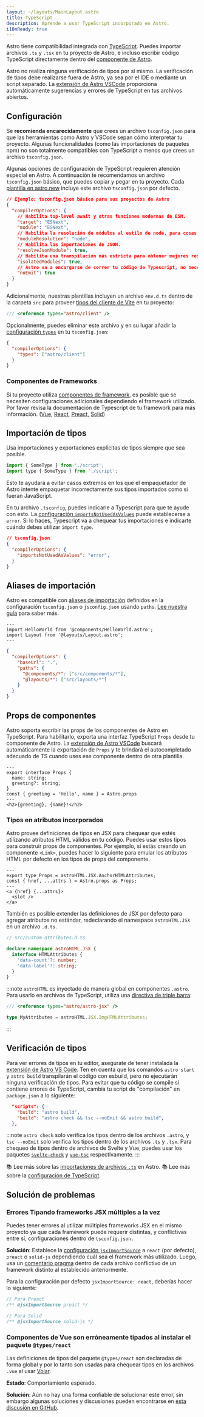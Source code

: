 ```yaml
---
layout: ~/layouts/MainLayout.astro
title: TypeScript
description: Aprende a usar TypeScript incorporado en Astro.
i18nReady: true
---
```


Astro tiene compatibilidad integrada con [TypeScript](https://www.typescriptlang.org/). Puedes importar archivos `.ts` y `.tsx` en tu proyecto de Astro, e incluso escribir código TypeScript directamente dentro del [componente de Astro](/es/core-concepts/astro-components/#script-del-componente).

Astro no realiza ninguna verificación de tipos por sí mismo. La verificación de tipos debe realizarse fuera de Astro, ya sea por el IDE o mediante un script separado. La [extensión de Astro VSCode](/es/editor-setup/) proporciona automáticamente sugerencias y errores de TypeScript en tus archivos abiertos.

## Configuración

Se **recomienda encarecidamente** que crees un archivo `tsconfig.json` para que las herramientas como Astro y VSCode sepan cómo interpretar tu proyecto. Algunas funcionalidades (como las importaciones de paquetes npm) no son totalmente compatibles con TypeScript a menos que crees un archivo `tsconfig.json`.

Algunas opciones de configuración de TypeScript requieren atención especial en Astro. A continuación te recomendamos un archivo `tsconfig.json` básico, que puedes copiar y pegar en tu proyecto. Cada [plantilla en astro.new](https://astro.new/) incluye este archivo `tsconfig.json` por defecto.

```json title="tsconfig.json"
// Ejemplo: tsconfig.json básico para sus proyectos de Astro
{
  "compilerOptions": {
    // Habilita top-level await y otras funciones modernas de ESM.
    "target": "ESNext",
    "module": "ESNext",
    // Habilita la resolución de módulos al estilo de node, para cosas como importaciones de paquetes npm.
    "moduleResolution": "node",
    // Habilita las importaciones de JSON.
    "resolveJsonModule": true,
    // Habilita una transpilación más estricta para obtener mejores resultados.
    "isolatedModules": true,
    // Astro va a encargarse de correr tu código de Typescript, no necesita traspilación.
    "noEmit": true
  }
}
```

Adicionalmente, nuestras plantillas incluyen un archivo `env.d.ts` dentro de la carpeta `src` para proveer [tipos del cliente de Vite](https://vitejs.dev/guide/features.html#client-types) en tu proyecto:

```typescript title="env.d.ts"
/// <reference types="astro/client" />
```
Opcionalmente, puedes eliminar este archivo y en su lugar añadir la [configuración `types`](https://www.typescriptlang.org/tsconfig#types) en tu `tsconfig.json`:

```json title="tsconfig.json"
{
  "compilerOptions": {
    "types": ["astro/client"]
  }
}
```

### Componentes de Frameworks

Si tu proyecto utiliza [componentes de framework](/es/core-concepts/framework-components/), es posible que se necesiten configuraciones adicionales dependiendo el framework utilizado. Por favor revisa la documentación de Typescript de tu framework para más información. ([Vue](https://vuejs.org/guide/typescript/overview.html#using-vue-with-typescript), [React](https://reactjs.org/docs/static-type-checking.html), [Preact](https://preactjs.com/guide/v10/typescript), [Solid](https://www.solidjs.com/guides/typescript))

## Importación de tipos

Usa importaciones y exportaciones explícitas de tipos siempre que sea posible.

```js del={1} ins={2} ins="type"
import { SomeType } from './script';
import type { SomeType } from './script';
```
Esto te ayudará a evitar casos extremos en los que el empaquetador de Astro intente empaquetar incorrectamente sus tipos importados como si fueran JavaScript.

En tu archivo `.tsconfig`, puedes indicarle a Typescript para que te ayude con esto. La [configuración `importsNotUsedAsValues`](https://www.typescriptlang.org/tsconfig#importsNotUsedAsValues) puede establecerse a `error`. Si lo haces, Typescript va a chequear tus importaciones e indicarte cuándo debes utilizar `import type`.

```json ins={4}
// tsconfig.json
{
  "compilerOptions": {
    "importsNotUsedAsValues": "error",
  }
}
```

## Aliases de importación

Astro es compatible con [aliases de importación](/es/guides/aliases/) definidos en la configuración `tsconfig.json` o `jsconfig.json` usando `paths`. [Lee nuestra guía](/es/guides/aliases/) para saber más.


```astro title="src/pages/about/nate.astro" "@components" "@layouts"
---
import HelloWorld from '@components/HelloWorld.astro';
import Layout from '@layouts/Layout.astro';
---
```

```json title="tsconfig.json" {5-6}
{
  "compilerOptions": {
    "baseUrl": ".",
    "paths": {
      "@components/*": ["src/components/*"],
      "@layouts/*": ["src/layouts/*"]
    }
  }
}
```

## Props de componentes

Astro soporta escribir las props de los componentes de Astro en TypeScript. Para habilitarlo, exporta una interfaz TypeScript `Props` desde tu componente de Astro. La [extensión de Astro VSCode](/es/editor-setup/) buscará automáticamente la exportación de `Props` y te brindará el autocompletado adecuado de TS cuando uses ese componente dentro de otra plantilla.

```astro title="src/components/HelloProps.astro" ins={2-5} ins="as Props"
---
export interface Props {
  name: string;
  greeting?: string;
}
const { greeting = 'Hello', name } = Astro.props
---
<h2>{greeting}, {name}!</h2>
```

### Tipos en atributos incorporados

Astro provee definiciones de tipos en JSX para chequear que estés utilizando atributos HTML válidos en tu código. Puedes usar estos tipos para construir props de componentes. Por ejemplo, si estás creando un componente `<Link>`, puedes hacer lo siguiente para emular los atributos HTML por defecto en los tipos de props del componente.

```astro title="src/components/Link.astro" ins={2} ins="as Props"
---
export type Props = astroHTML.JSX.AnchorHTMLAttributes;
const { href, ...attrs } = Astro.props as Props;
---
<a {href} {...attrs}>
  <slot />
</a>
```

También es posible extender las definiciones de JSX por defecto para agregar atributos no estándar, redeclarando el namespace `astroHTML.JSX` en un archivo `.d.ts`.

```ts
// src/custom-attributes.d.ts

declare namespace astroHTML.JSX {
  interface HTMLAttributes {
    'data-count'?: number;
    'data-label'?: string;
  }
}
```

:::note
`astroHTML` es inyectado de manera global en componentes `.astro`. Para usarlo en archivos de TypeScript, utiliza una [directiva de triple barra](https://www.typescriptlang.org/docs/handbook/triple-slash-directives.html):

```ts
/// <reference types="astro/astro-jsx" />

type MyAttributes = astroHTML.JSX.ImgHTMLAttributes;
```
:::

## Verificación de tipos

Para ver errores de tipos en tu editor, asegúrate de tener instalada la [extensión de Astro VS Code](/es/editor-setup/). Ten en cuenta que los comandos `astro start` y `astro build` transpilarán el código con esbuild, pero no ejecutarán ninguna verificación de tipos. Para evitar que tu código se compile si contiene errores de TypeScript, cambia tu script de "compilación" en `package.json` a lo siguiente:

```json title="package.json" del={2} ins={3} ins="astro check && tsc --noEmit && "
  "scripts": {
    "build": "astro build",
    "build": "astro check && tsc --noEmit && astro build",
  },
```

:::note
`astro check` solo verifica los tipos dentro de los archivos `.astro`, y `tsc --noEmit` solo verifica los tipos dentro de los archivos `.ts` y `.tsx`. Para chequeo de tipos dentro de archivos de Svelte y Vue, puedes usar los paquetes [`svelte-check`](https://www.npmjs.com/package/svelte-check) y [`vue-tsc`](https://www.npmjs.com/package/vue-tsc) respectivamente.
:::

📚 Lee más sobre las [importaciones de archivos `.ts`](/es/guides/imports/#typescript) en Astro.
📚 Lee más sobre la [configuración de TypeScript](https://www.typescriptlang.org/tsconfig/).

## Solución de problemas

### Errores Tipando frameworks JSX múltiples a la vez

Puedes tener errores al utilizar múltiples frameworks JSX en el mismo proyecto ya que cada framework puede requerir distintas, y conflictivas entre sí, configuraciones dentro de `tsconfig.json.`

**Solución**: Establece la [configuración `jsxImportSource`](https://www.typescriptlang.org/tsconfig#jsxImportSource) a `react` (por defecto), `preact` o `solid-js` dependiendo cuál sea el framework más utilizado. Luego, usa un [comentario pragma](https://www.typescriptlang.org/docs/handbook/jsx.html#configuring-jsx) dentro de cada archivo conflictivo de un framework distinto al establecido anteriormente.

Para la configuración por defecto `jsxImportSource: react`, deberías hacer lo siguiente:

```jsx
// Para Preact
/** @jsxImportSource preact */

// Para Solid
/** @jsxImportSource solid-js */
```

### Componentes de Vue son erróneamente tipados al instalar el paquete `@types/react`

Las definiciones de tipos del paquete `@types/react` son declaradas de forma global y por lo tanto son usadas para chequear tipos en los archivos `.vue` al usar [Volar](https://github.com/johnsoncodehk/volar).

**Estado**: Comportamiento esperado.

**Solución**: Aún no hay una forma confiable de solucionar este error, sin embargo algunas soluciones y discusiones pueden encontrarse en [esta discusión en GitHub](https://github.com/johnsoncodehk/volar/discussions/592).
